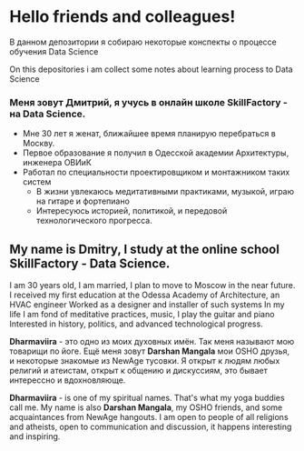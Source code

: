 # Hello friends and сolleagues! 

В данном депозитории я собираю некоторые конспекты о процессе обучения Data Science

On this depositories i am collect some notes about learning process to Data Science

### Меня зовут Дмитрий, я учусь в онлайн школе SkillFactory - на Data Science. 
- Мне 30 лет я женат, ближайшее время планирую перебраться в Москву.
- Первое образование я получил в Одесской академии Архитектуры, инженера ОВИиК
- Работал по специальности проектировщиком и монтажником таких систем
  - В жизни увлекаюсь медитативными практиками, музыкой, играю на гитаре и фортепиано
  - Интересуюсь историей, политикой, и передовой технологического прогресса. 

## My name is Dmitry, I study at the online school SkillFactory - Data Science.
I am 30 years old, I am married, I plan to move to Moscow in the near future.
I received my first education at the Odessa Academy of Architecture, an HVAC engineer
Worked as a designer and installer of such systems
In my life I am fond of meditative practices, music, I play the guitar and piano
Interested in history, politics, and advanced technological progress.

**Dhаrmаviira** - это одно из моих духовных имён. Так меня называют мою товарищи по йоге. 
Ещё меня зовут **Darshan Mangala** мои OSHO друзья, и некоторые знакомые из NewAgе тусовки.
Я открыт к людям любых религий и атеистам, открыт к общению и дискуссиям, это бывает 
интерессно и вдохновляюще. 

**Dharmaviira** - is one of my spiritual names. That's what my yoga buddies call me.
My name is also **Darshan Mangala**, my OSHO friends, and some acquaintances from NewAge hangouts.
I am open to people of all religions and atheists, open to communication and discussion, it happens
interesting and inspiring.
